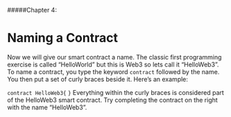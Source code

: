 #####Chapter 4:

# Naming a Contract

<!-- <ContentWrapp>
  <div class="imgContainer">
    <img alt="story_image_2_0" src="/images/chapter/man.svg" width="150px" height="150px">
  </div>

  <div class="itemsContainer">
    <div class="item-text">
     There is a better way where you do not need to trust anyone and you can get full control and ownership. Emphasize freedom (sharing, exhibitions and owning). 
    </div>
  </div>
</ContentWrapp> -->

Now we will give our smart contract a name. The classic first programming exercise is called “HelloWorld” but this is Web3 so lets call it “HelloWeb3”. To name a contract, you type the keyword `contract` followed by the name. You then put a set of curly braces beside it. Here’s an example: 

`contract HelloWeb3{`
`}`
Everything within the curly braces is considered part of the HelloWeb3 smart contract. Try completing the contract on the right with the name “HelloWeb3”.


